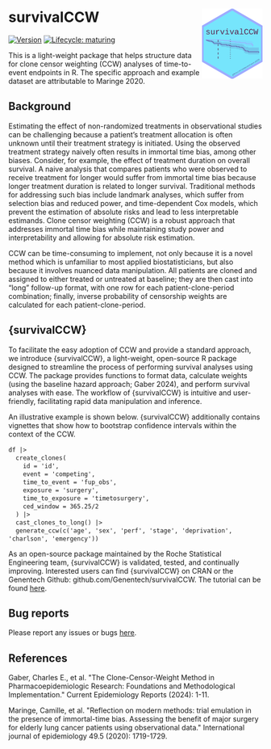 # survivalCCW <img src="./man/figures/hex.png" align="right" width="120"/>

<!-- badges: start -->

[![Version](https://img.shields.io/static/v1.svg?label=github.com/mattsecrest&message=v.0.0.4&color=DC0073)](https://github.com/mattsecrest/survivalCCW)
[![Lifecycle:
maturing](https://img.shields.io/badge/lifecycle-experimental-orange.svg)](https://www.tidyverse.org/lifecycle/#experimental)

<!-- badges: end -->

This is a light-weight package that helps structure data for clone censor weighting (CCW) analyses of time-to-event endpoints in R. The specific approach and example dataset are attributable to Maringe 2020. 

## Background

Estimating the effect of non-randomized treatments in observational studies can be challenging because a patient’s treatment allocation is often unknown until their treatment strategy is initiated. Using the observed treatment strategy naively often results in immortal time bias, among other biases. Consider, for example, the effect of treatment duration on overall survival. A naive analysis that compares patients who were observed to receive treatment for longer would suffer from immortal time bias because longer treatment duration is related to longer survival. Traditional methods for addressing such bias include landmark analyses, which suffer from selection bias and reduced power, and time-dependent Cox models, which prevent the estimation of absolute risks and lead to less interpretable estimands. Clone censor weighting (CCW) is a robust approach that addresses immortal time bias while maintaining study power and interpretability and allowing for absolute risk estimation.

CCW can be time-consuming to implement, not only because it is a novel method which is unfamiliar to most applied biostatisticians, but also because it involves nuanced data manipulation. All patients are cloned and assigned to either treated or untreated at baseline; they are then cast into “long” follow-up format, with one row for each patient-clone-period combination; finally, inverse probability of censorship weights are calculated for each patient-clone-period.

## {survivalCCW}
To facilitate the easy adoption of CCW and provide a standard approach, we introduce {survivalCCW}, a light-weight, open-source R package designed to streamline the process of performing survival analyses using CCW. The package provides functions to format data, calculate weights (using the baseline hazard approach; Gaber 2024), and perform survival analyses with ease. The workflow of {survivalCCW} is intuitive and user-friendly, facilitating rapid data manipulation and inference. 

An illustrative example is shown below. {survivalCCW} additionally contains vignettes that show how to bootstrap confidence intervals within the context of the CCW. 

```
df |>
  create_clones(
    id = 'id',
    event = 'competing',
    time_to_event = 'fup_obs',
    exposure = 'surgery',
    time_to_exposure = 'timetosurgery',
    ced_window = 365.25/2
  ) |>
  cast_clones_to_long() |>
  generate_ccw(c('age', 'sex', 'perf', 'stage', 'deprivation', 'charlson', 'emergency'))
```

As an open-source package maintained by the Roche Statistical Engineering team, {survivalCCW} is validated, tested, and continually improving. Interested users can find {survivalCCW} on CRAN or the Genentech Github: github.com/Genentech/survivalCCW. The tutorial can be found [here](https://genentech.github.io/survivalCCW/articles/conduct-ccw-analysis.html).

## Bug reports
Please report any issues or bugs [here](github.com/Genentech/survivalCCW/issues).

## References
Gaber, Charles E., et al. "The Clone-Censor-Weight Method in Pharmacoepidemiologic Research: Foundations and Methodological Implementation." Current Epidemiology Reports (2024): 1-11.

Maringe, Camille, et al. "Reflection on modern methods: trial emulation in the presence of immortal-time bias. Assessing the benefit of major surgery for elderly lung cancer patients using observational data." International journal of epidemiology 49.5 (2020): 1719-1729.

